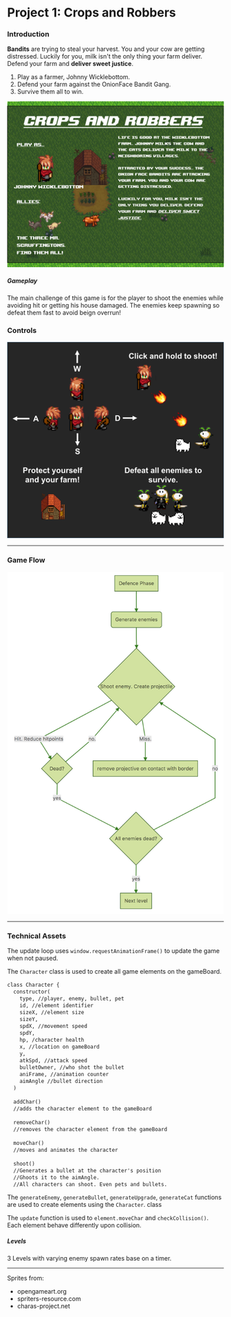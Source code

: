 # Project 1: Crops and Robbers

### Introduction

**Bandits** are trying to steal your harvest. You and your cow are getting distressed. Luckily for you, milk isn't the only thing your farm deliver. Defend your farm and **deliver sweet justice**.

1. Play as a farmer, Johnny Wicklebottom.
2. Defend your farm against the OnionFace Bandit Gang.
3. Survive them all to win.

![Introduction](/assets/images/introScreen2.png)




##### Gameplay
The main challenge of this game is for the player to shoot the enemies while avoiding hit or getting his house damaged. The enemies keep spawning so defeat them fast to avoid beign overrun!


### Controls

![Instructions](/assets/images/controls.png)

---
### Game Flow

![Gameflow](/assets/images/fightPhase.png)

---

### Technical Assets

The update loop uses ```window.requestAnimationFrame()``` to update the game when not paused.

The ```Character``` class is used to create all game elements on the gameBoard.
```
class Character {
  constructor(
    type, //player, enemy, bullet, pet
    id, //element identifier
    sizeX, //element size
    sizeY,
    spdX, //movement speed
    spdY,
    hp, /character health
    x, //location on gameBoard
    y,
    atkSpd, //attack speed
    bulletOwner, //who shot the bullet
    aniFrame, //animation counter
    aimAngle //bullet direction
  )

  addChar()
  //adds the character element to the gameBoard

  removeChar()
  //removes the character element from the gameBoard

  moveChar()
  //moves and animates the character

  shoot()
  //Generates a bullet at the character's position
  //Ghoots it to the aimAngle.
  //All characters can shoot. Even pets and bullets.
```

The ```generateEnemy```, ```generateBullet```, ```generateUpgrade```, ```generateCat``` functions are used to create elements using the ```Character```. class

The ```update``` function is used to ```element.moveChar``` and ```checkCollision()```. Each element behave differently upon collision.

##### Levels

3 Levels with varying enemy spawn rates base on a timer.

---

Sprites from:
- opengameart.org
- spriters-resource.com
- charas-project.net
